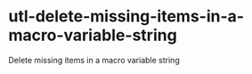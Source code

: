# utl-delete-missing-items-in-a-macro-variable-string
Delete missing items in a macro variable string
